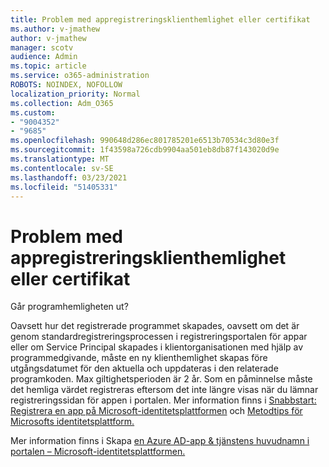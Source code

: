 ```yaml
---
title: Problem med appregistreringsklienthemlighet eller certifikat
ms.author: v-jmathew
author: v-jmathew
manager: scotv
audience: Admin
ms.topic: article
ms.service: o365-administration
ROBOTS: NOINDEX, NOFOLLOW
localization_priority: Normal
ms.collection: Adm_O365
ms.custom:
- "9004352"
- "9685"
ms.openlocfilehash: 990648d286ec801785201e6513b70534c3d80e3f
ms.sourcegitcommit: 1f43598a726cdb9904aa501eb8db87f143020d9e
ms.translationtype: MT
ms.contentlocale: sv-SE
ms.lasthandoff: 03/23/2021
ms.locfileid: "51405331"
---
```

# <a name="app-registration-client-secret-or-certificate-issues"></a>Problem med appregistreringsklienthemlighet eller certifikat

Går programhemligheten ut?

Oavsett hur det registrerade programmet skapades, oavsett om det är genom standardregistreringsprocessen i registreringsportalen för appar eller om Service Principal skapades i klientorganisationen med hjälp av programmedgivande, måste en ny klienthemlighet skapas före utgångsdatumet för den aktuella och uppdateras i den relaterade programkoden. Max giltighetsperioden är 2 år. Som en påminnelse måste det hemliga värdet registreras eftersom det inte längre visas när du lämnar registreringssidan för appen i portalen. Mer information finns i [Snabbstart: Registrera en app på Microsoft-identitetsplattformen](https://docs.microsoft.com/azure/active-directory/develop/quickstart-register-app) och [Metodtips för Microsofts identitetsplattform.](https://docs.microsoft.com/azure/active-directory/develop/identity-platform-integration-checklist#security)

Mer information finns i Skapa [en Azure AD-app & tjänstens huvudnamn i portalen – Microsoft-identitetsplattformen.](https://docs.microsoft.com/azure/active-directory/develop/howto-create-service-principal-portal)
